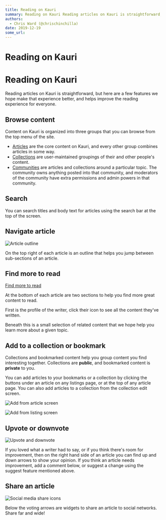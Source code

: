 ```yaml
---
title: Reading on Kauri
summary: Reading on Kauri Reading articles on Kauri is straightforward, but here are a few features we hope make that experience better, and helps improve the reading ex
authors:
  - Chris Ward (@chrischinchilla)
date: 2019-12-19
some_url: 
---
```


# Reading on Kauri

# Reading on Kauri

Reading articles on Kauri is straightforward, but here are a few features we hope make that experience better, and helps improve the reading experience for everyone.

## Browse content

Content on Kauri is organized into three groups that you can browse from the top menu of the site.

-   [Articles](https://kauri.io/articles) are the core content on Kauri, and every other group combines articles in some way.
-   [Collections](https://kauri.io/collections) are user-maintained groupings of their and other people's content.
-   [Communities](https://dev.kauri.io/communities) are articles and collections around a particular topic. The community owns anything posted into that community, and moderators of the community have extra permissions and admin powers in that community.

## Search

You can search titles and body text for articles using the search bar at the top of the screen.

## Navigate article

![Article outline](https://api.kauri.io:443/ipfs/QmWL1KAfwSw1EpyttFaWhvazUq6FYk2orfF4JEt7ar53T9)

On the top right of each article is an outline that helps you jump between sub-sections of an article.

## Find more to read

[Find more to read](https://api.kauri.io:443/ipfs/QmfTirVTGFDTceSJwWaDw3bL21p6bgJMwzfMPTeDzzjZ42)

At the bottom of each article are two sections to help you find more great content to read.

First is the profile of the writer, click their icon to see all the content they've written.

Beneath this is a small selection of related content that we hope help you learn more about a given topic.

## Add to a collection or bookmark

Collections and bookmarked content help you group content you find interesting together. Collections are **public**, and bookmarked content is **private** to you.

You can add articles to your bookmarks or a collection by clicking the buttons under an article on any listings page, or at the top of any article page. You can also add articles to a collection from the collection edit screen.

<!-- IMAGES -->

![Add from article screen](https://api.kauri.io:443/ipfs/QmYagBBnsExvmcgPEWejKgk9oKsCp9bnUE5uxF5T91Z8Ys)

![Add from listing screen](https://api.kauri.io:443/ipfs/QmNdMyHrMT8sdu3aK7drzxDJetnVBnh4h29tUfjR1EmrG6)

## Upvote or downvote

![Upvote and downvote](https://api.kauri.io:443/ipfs/QmNWewKWHyEfPcAB2undCZ2sjvcFAMkLh1cBQpVx6BtpeP)

If you loved what a writer had to say, or if you think there's room for improvement, then on the right hand side of an article you can find up and down arrows to show your opinion. If you think an article needs improvement, add a comment below, or suggest a change using the suggest feature mentioned above.

## Share an article

![Social media share icons](https://api.kauri.io:443/ipfs/QmP89w17sbQSJsTHrVNtXuW2ypx37pnhrGZYqSdbY5BXeV)

Below the voting arrows are widgets to share an article to social networks. Share far and wide!

